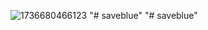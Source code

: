 ![1736680466123](https://github.com/user-attachments/assets/3db7262a-ec16-4775-a71b-f865de5c1222)
"# saveblue" 
"# saveblue" 
